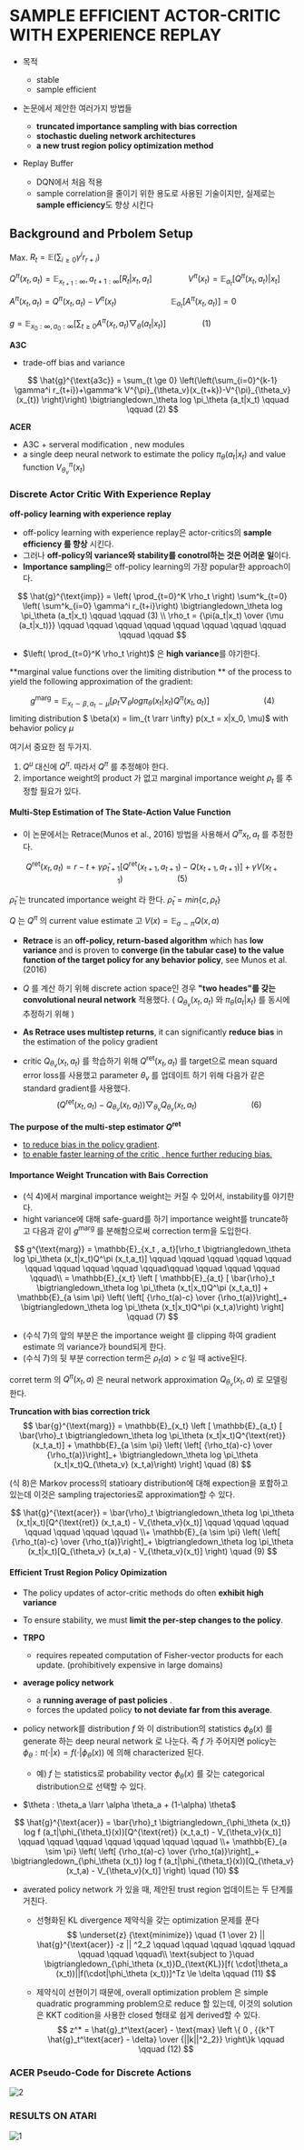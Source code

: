 # SAMPLE EFFICIENT ACTOR-CRITIC WITH EXPERIENCE REPLAY



- 목적
  - stable
  - sample efficient
    
- 논문에서 제안한 여러가지 방법들
  - **truncated importance sampling with bias correction**
  - **stochastic dueling network architectures**
  - **a new trust region policy optimization method**

- Replay Buffer
  - DQN에서 처음 적용
  - sample correlation을 줄이기 위한 용도로 사용된 기술이지만, 실제로는 **sample efficiency**도 향상 시킨다



## Background and Prbolem Setup



Max. $R_t = \mathbb{E}(\sum_{i \ge 0} \gamma^i r_{r+i})$ 

$Q^{\pi} (x_t, a_t) = \mathbb{E}_{x_{t+1}:\infty}, a_{t+1:\infty} [R_t |x_t,a_t] \qquad \qquad V^\pi(x_t) = \mathbb{E}_{a_t}[Q^\pi (x_t,a_t)|x_t]$

$A^\pi (x_t,a_t) = Q^\pi (x_t,a_t)-V^\pi (x_t) \qquad \qquad \qquad \mathbb{E}_{a_t}[A^\pi (x_t,a_t)] = 0$ 



$g = \mathbb{E}_{x_0:\infty, a_0:\infty} [ \sum_{t \ge 0} A^\pi(x_t,a_t) \bigtriangledown_\theta (a_t|x_t)] \qquad \qquad (1)$



**A3C**

- trade-off bias and variance 


$$
\hat{g}^{\text{a3c}} = \sum_{t \ge 0} \left(\left(\sum_{i=0}^{k-1} \gamma^i r_{t+i})+\gamma^k V^{\pi}_{\theta_v}(x_{t+k})-V^{\pi}_{\theta_v}(x_{t}) \right)\right) \bigtriangledown_\theta log \pi_\theta (a_t|x_t) \qquad \qquad (2)
$$


**ACER** 

- A3C + serveral modification , new modules
- a single deep neural network to estimate the policy $\pi_\theta (a_t | x_t)$ and value function  $V^{\pi}_{\theta_v} (x_t)$



### Discrete Actor Critic With Experience Replay



**off-policy learning with experience replay**

- off-policy learning with experience replay은 actor-critics의 **sample efficiency 를 향상** 시킨다. 
- 그러나 **off-policy의 variance와 stability를 conotrol하는 것은 어려운 일**이다. 
- **Importance sampling**은 off-policy learning의 가장 popular한 approach이다.


$$
\hat{g}^{\text{imp}} = \left( \prod_{t=0}^K \rho_t \right) \sum^k_{t=0} \left( \sum^k_{i=0} \gamma^i r_{t+i}\right) \bigtriangledown_\theta log \pi_\theta (a_t|x_t) \qquad \qquad (3) \\ \rho_t = {\pi(a_t|x_t) \over {\mu (a_t|x_t)}} \qquad \qquad \qquad \qquad  \qquad \qquad \qquad \qquad \qquad \qquad
$$

- $\left( \prod_{t=0}^K \rho_t \right)$ 은 **high variance**를 야기한다.



**marginal value functions over the limiting distribution ** of the process to yield the following approximation of the gradient:


$$
g^{\text{marg}} = \mathbb{E}_{x_t \sim \beta, a_t \sim \mu}[\rho_t \bigtriangledown_\theta log \pi_\theta (x_t|x_t)Q^\pi (x_t,a_t)] \qquad \qquad \qquad (4)
$$
limiting distribution $ \beta(x) = lim_{t \rarr \infty} p(x_t = x|x_0, \mu)$ with behavior policy $\mu$



여기서 중요한 점  두가지.

1. $Q^u$ 대신에 $Q^\pi$. 따라서 $Q^\pi$ 를 추정해야 한다.
2. importance weight의 product 가 없고 marginal importance weight $\rho_t$ 를 추정할 필요가 있다.



#### Multi-Step Estimation of The State-Action Value Function



- 이 논문에서는 Retrace(Munos et al., 2016) 방법을 사용해서 $Q^\pi {x_t, a_t}$ 를 추정한다.


$$
Q^{\text{ret}} (x_t,a_t) = r-t + \gamma \bar{\rho}_{t+1} [ Q^{\text{ret}}(x_{t+1},a_{t+1})-Q(x_{t+1},a_{t+1})] + \gamma V(x_{t+1}) \qquad \qquad  \qquad (5)
$$


$\bar{\rho}_t$ 는 truncated importance weight 라 한다. $\bar{\rho}_t = min \left\{c,\rho_t \right\}$

$Q$ 는 $Q^\pi$ 의 current value estimate 고 $V(x) = \mathbb{E}_{a \sim \pi} Q(x,a)$ 



- **Retrace** is an **off-policy, return-based algorithm** which has **low variance** and is proven to **converge (in the tabular case) to the value function of the target policy for any behavior policy**, see Munos et al. (2016)

- $Q$ 를 계산 하기 위해  discrete action space인 경우 **"two heades"를 갖는 convolutional neural network** 적용했다. ( $Q_{\theta_v} (x_t, a_t)$ 와 $\pi_\theta (a_t|x_t)$ 를 동시에 추정하기 위해 ) 
- **As Retrace uses multistep returns**, it can significantly **reduce bias** in the estimation of the policy gradient



- critic $Q_{\theta_v} (x_t, a_t)$ 를 학습하기 위해 $Q^{\text{ret}}(x_t,a_t)$ 를 target으로 mean squard error loss를 사용했고 parameter $\theta_v$ 를 업데이트 하기 위해 다음가 같은 standard gradient를 사용했다.
  $$
  \left( Q^{\text{ret}}(x_t,a_t) - Q_{\theta_v} (x_t, a_t)\right ) \bigtriangledown_{\theta_v} Q_{\theta_v} (x_t,a_t) \qquad \qquad \qquad (6)
  $$
  

**The purpose of the multi-step estimator $Q^{\text{ret}}$** 

- <u>to reduce bias in the policy gradient</u>.
- <u>to enable faster learning of the critic , hence further reducing bias.</u>



#### Importance Weight Truncation with Bais Correction



- (식 4)에서 marginal importance weight는  커질 수 있어서, instability를 야기한다.
- hight variance에 대해 safe-guard를 하기 importance weight를 truncate하고 다음과 같이 $g^{\text{marg}}$ 를 분해함으로써 correction term을 도입한다.

$$
g^{\text{marg}} = \mathbb{E}_{x_t , a_t}[\rho_t \bigtriangledown_\theta log \pi_\theta (x_t|x_t)Q^\pi (x_t,a_t)] \qquad \qquad \qquad \qquad \qquad \qquad \qquad \qquad \qquad \qquad\qquad \qquad \qquad \qquad \qquad\\
= \mathbb{E}_{x_t} \left [ \mathbb{E}_{a_t} [ \bar{\rho}_t \bigtriangledown_\theta log \pi_\theta (x_t|x_t)Q^\pi (x_t,a_t)] + \mathbb{E}_{a \sim \pi} \left( \left[ {\rho_t(a)-c} \over {\rho_t(a)}\right]_+ \bigtriangledown_\theta log \pi_\theta (x_t|x_t)Q^\pi (x_t,a)\right) \right] \qquad (7)
$$

- (수식 7)의 앞의 부분은 the importance weight 를 clipping 하여 gradient estimate 의 variance가 bound되게 한다.
- (수식 7)의 뒷 부분 correction term은 $\rho_t (a) > c$ 일 때 active된다.



corret term 의 $Q^\pi (x_t,a)$ 은 neural network approximation $Q_{\theta_v} (x_t,a)$ 로 모델링 한다. 



**Truncation with bias correction trick**
$$
\bar{g}^{\text{marg}} = \mathbb{E}_{x_t} \left [ \mathbb{E}_{a_t} [ \bar{\rho}_t \bigtriangledown_\theta log \pi_\theta (x_t|x_t)Q^{\text{ret}} (x_t,a_t)] + \mathbb{E}_{a \sim \pi} \left( \left[ {\rho_t(a)-c} \over {\rho_t(a)}\right]_+ \bigtriangledown_\theta log \pi_\theta (x_t|x_t)Q_{\theta_v} (x_t,a)\right) \right] \quad (8)
$$




(식 8)은 Markov process의 statioary distribution에 대해 expection을 포함하고 있는데 이것은 sampling trajectories로 approximation할 수 있다. 


$$
\hat{g}^{\text{acer}} = \bar{\rho}_t \bigtriangledown_\theta log \pi_\theta (x_t|x_t)[Q^{\text{ret}} (x_t,a_t) - V_{\theta_v}(x_t)] \qquad \qquad \qquad \qquad \qquad \qquad \qquad \\+ \mathbb{E}_{a \sim \pi} \left( \left[ {\rho_t(a)-c} \over {\rho_t(a)}\right]_+ \bigtriangledown_\theta log \pi_\theta (x_t|x_t)[Q_{\theta_v} (x_t,a) - V_{\theta_v}(x_t)] \right)  \quad (9)
$$




#### Efficient Trust Region Policy Opimization



- The policy updates of actor-critic methods do often **exhibit high variance**
- To ensure stability, we must **limit the per-step changes to the policy**.



- **TRPO**
  -  requires repeated computation of Fisher-vector products for each update. (prohibitively expensive in large domains)

  

- **average policy network**
  - a **running average of past policies** .
  - forces the updated policy **to not deviate far from this average**.



- policy network를 distribution $f$ 와 이 distribution의 statistics $\phi _\theta (x)$ 를 generate 하는 deep neural network 로 나눈다.  즉  $f$ 가 주어지면 policy는 $\phi_\theta : \pi(\cdot |x) = f( \cdot | \phi_\theta (x))$ 에 의해 characterized 된다. 
  - 예) $f$ 는 statistics로 probability vector $\phi_\theta(x)$ 를 갖는  categorical distribution으로 선택할 수 있다.
- $\theta : \theta_a \larr \alpha \theta_a + (1-\alpha) \theta$


$$
\hat{g}^{\text{acer}} = \bar{\rho}_t \bigtriangledown_{\phi_\theta (x_t)} log f (a_t|\phi_{\theta_t}(x))[Q^{\text{ret}} (x_t,a_t) - V_{\theta_v}(x_t)] \qquad \qquad \qquad \qquad \qquad \qquad \qquad \\+ \mathbb{E}_{a \sim \pi} \left( \left[ {\rho_t(a)-c} \over {\rho_t(a)}\right]_+ \bigtriangledown_{\phi_\theta (x_t)} log f (a_t|\phi_{\theta_t}(x))[Q_{\theta_v} (x_t,a) - V_{\theta_v}(x_t)] \right)  \quad (10)
$$


- averated policy network 가 있을 때, 제안된 trust region 업데이트는 두 단계를 거친다. 

  - 선형화된 KL divergence 제약식을 갖는 optimization 문제를 푼다
    $$
    \underset{z} {\text{minimize}} \quad  {1 \over 2} || \hat{g}^{\text{acer}} -z || ^2_2 \qquad \qquad \qquad \qquad \qquad \qquad \qquad \qquad\\
    \text{subject to }\quad \bigtriangledown_{\phi_\theta (x_t)}D_{\text{KL}}[f( \cdot|\theta_a (x_t))||f(\cdot|\phi_\theta (x_t))]^Tz \le \delta \qquad (11)
    $$
    

  - 제약식이 선현이기 때문에, overall optimization problem 은 simple quadratic programming problem으로 reduce 할 있는데, 이것의 solution은 KKT codition을 사용한 closed 형태로 쉽게 derived할 수 있다.
    $$
    z^* = \hat{g}_t^\text{acer} - \text{max} \left \{ 0 , {{k^T \hat{g}_t^\text{acer} - \delta} \over {||k||^2_2}} \right\}k \qquad \qquad (12)
    $$
    







### ACER Pseudo-Code for Discrete Actions



![2](2.png)





### RESULTS ON ATARI



![1](1.png)

